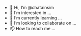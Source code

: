 - 👋 Hi, I’m @chatainsim
- 👀 I’m interested in ...
- 🌱 I’m currently learning ...
- 💞️ I’m looking to collaborate on ...
- 📫 How to reach me ...

<!---
chatainsim/chatainsim is a ✨ special ✨ repository because its `README.md` (this file) appears on your GitHub profile.
You can click the Preview link to take a look at your changes.
--->
